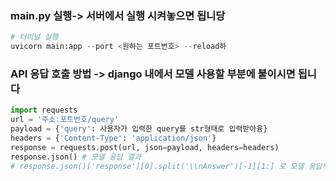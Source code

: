 
### main.py 실행-> 서버에서 실행 시켜놓으면 됩니당
```python
# 터미널 실행
uvicorn main:app --port <원하는 포트번호> --reload하
```



### API 응답 호출 방법 -> django 내에서 모델 사용할 부분에 붙이시면 됩니다

```python
import requests
url = '주소:포트번호/query'
payload = {'query': 사용자가 입력한 query를 str형태로 입력받아융}
headers = {'Content-Type': 'application/json'}
response = requests.post(url, json=payload, headers=headers)
response.json() # 모델 응답 결과
# response.json()['response'][0].split('\\nAnswer')[-1][1:] 로 모델 응답부분 잘라주시면 감사하겠습니다
```






